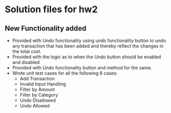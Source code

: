 # Solution files for hw2

## New Functionality added
- Provided with Undo functionality using undo functionality button to undo any transaction that has been added and thereby reflect the changes in the total cost.
- Provided with the logic as to when the Undo button should be enabled and disabled
- Provided with Undo functionality button and method for the same.
- Wrote unit test cases for all the following 6 cases:
  - Add Transaction
  - Invalid Input Handling
  - Filter by Amount
  - Filter by Category
  - Undo Disallowed
  - Undo Allowed